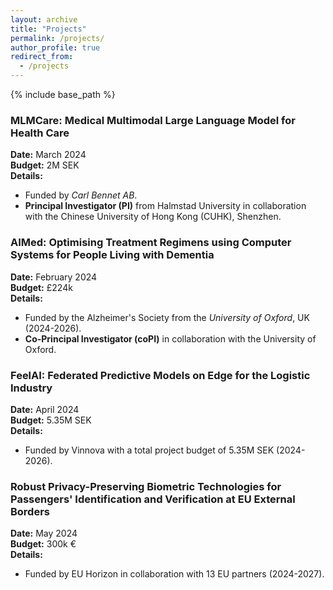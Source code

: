 ```yaml
---
layout: archive
title: "Projects"
permalink: /projects/
author_profile: true
redirect_from:
  - /projects
---
```


{% include base_path %}



### MLMCare: Medical Multimodal Large Language Model for Health Care
**Date:** March 2024  
**Budget:** 2M SEK  
**Details:**
- Funded by *Carl Bennet AB*.
- **Principal Investigator (PI)** from Halmstad University in collaboration with the Chinese University of Hong Kong (CUHK), Shenzhen.

### AIMed: Optimising Treatment Regimens using Computer Systems for People Living with Dementia
**Date:** February 2024  
**Budget:** £224k  
**Details:**
- Funded by the Alzheimer's Society from the *University of Oxford*, UK (2024-2026).
- **Co-Principal Investigator (coPI)** in collaboration with the University of Oxford.

### FeelAI: Federated Predictive Models on Edge for the Logistic Industry
**Date:** April 2024  
**Budget:** 5.35M SEK  
**Details:**
- Funded by Vinnova with a total project budget of 5.35M SEK (2024-2026).

### Robust Privacy-Preserving Biometric Technologies for Passengers' Identification and Verification at EU External Borders
**Date:** May 2024  
**Budget:** 300k €  
**Details:**
- Funded by EU Horizon in collaboration with 13 EU partners (2024-2027).

  
